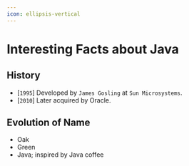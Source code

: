 ```yaml
---
icon: ellipsis-vertical
---
```


# Interesting Facts about Java

## History

* \[`1995`] Developed by `James Gosling` at `Sun Microsystems`.
* \[`2010`] Later acquired by Oracle.

## Evolution of Name

* Oak
* Green
* Java; inspired by Java coffee







